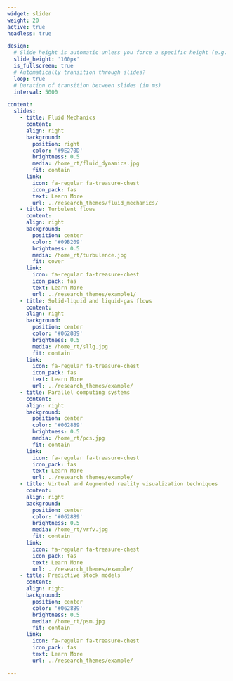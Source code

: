 ```yaml
---
widget: slider
weight: 20
active: true
headless: true

design:
  # Slide height is automatic unless you force a specific height (e.g. '400px')
  slide_height: '100px'
  is_fullscreen: true
  # Automatically transition through slides?
  loop: true
  # Duration of transition between slides (in ms)
  interval: 5000

content:
  slides:
    - title: Fluid Mechanics
      content: 
      align: right
      background:
        position: right
        color: '#9E270D'
        brightness: 0.5
        media: /home_rt/fluid_dynamics.jpg
        fit: contain
      link:
        icon: fa-regular fa-treasure-chest
        icon_pack: fas
        text: Learn More
        url: ../research_themes/fluid_mechanics/
    - title: Turbulent flows
      content:
      align: right
      background:
        position: center
        color: '#09B209'
        brightness: 0.5
        media: /home_rt/turbulence.jpg
        fit: cover
      link:
        icon: fa-regular fa-treasure-chest
        icon_pack: fas
        text: Learn More
        url: ../research_themes/example1/
    - title: Solid-liquid and liquid-gas flows
      content:
      align: right
      background:
        position: center
        color: '#062889'
        brightness: 0.5
        media: /home_rt/sllg.jpg
        fit: contain
      link:
        icon: fa-regular fa-treasure-chest
        icon_pack: fas
        text: Learn More
        url: ../research_themes/example/
    - title: Parallel computing systems
      content:
      align: right
      background:
        position: center
        color: '#062889'
        brightness: 0.5
        media: /home_rt/pcs.jpg
        fit: contain
      link:
        icon: fa-regular fa-treasure-chest
        icon_pack: fas
        text: Learn More
        url: ../research_themes/example/
    - title: Virtual and Augmented reality visualization techniques
      content:
      align: right
      background:
        position: center
        color: '#062889'
        brightness: 0.5
        media: /home_rt/vrfv.jpg
        fit: contain
      link:
        icon: fa-regular fa-treasure-chest
        icon_pack: fas
        text: Learn More
        url: ../research_themes/example/
    - title: Predictive stock models
      content:
      align: right
      background:
        position: center
        color: '#062889'
        brightness: 0.5
        media: /home_rt/psm.jpg
        fit: contain
      link:
        icon: fa-regular fa-treasure-chest
        icon_pack: fas
        text: Learn More
        url: ../research_themes/example/

---
```

